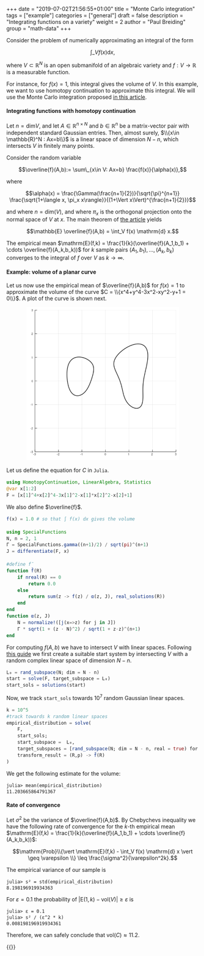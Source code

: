 +++
date = "2019-07-02T21:56:55+01:00"
title = "Monte Carlo integration"
tags = ["example"]
categories = ["general"]
draft = false
description = "Integrating functions on a variety"
weight = 2
author = "Paul Breiding"
group = "math-data"
+++


Consider the problem of numerically approximating an integral of the form

$$\int\_{V} f(x)  \mathrm{d}x,$$

where $V\subset \mathbb{R}^N$ is an open submanifold of an algebraic variety and $f:V\to \mathbb{R}$ is a measurable function.

For instance, for $f(x)=1$, this integral gives the volume of $V$. In this example, we want to use homotopy continuation to approximate this integral. We will use the Monte Carlo integration proposed [in this article](https://arxiv.org/abs/1810.06271).

#### Integrating functions with homotopy continuation

Let $n=\mathrm{dim} V$, and let $A\in \mathbb{R}^{n\times N}$ and $b\in \mathbb{R}^n$ be a matrix-vector pair with independent standard Gaussian entries. Then, almost surely, $\\{x\in \mathbb{R}^N : Ax=b\\}$ is a linear space of dimension $N-n$, which intersects $V$ in finitely many points.

Consider the random variable

$$\overline{f}(A,b):= \sum\_{x\in V: Ax=b} \frac{f(x)}{\alpha(x)},$$

where

$$\alpha(x) = \frac{\Gamma(\frac{n+1}{2})}{\sqrt{\pi}^{n+1}} \frac{\sqrt{1+\langle x, \pi_x x\rangle}}{(1+\Vert x\Vert)^{\frac{n+1}{2}}}$$

and where $n=\mathrm{dim}(V)$, and where $\pi_x$ is the orthogonal projection onto the normal space of $V$ at $x$. The main theorem of [the article](https://arxiv.org/abs/1810.06271) yields

$$\mathbb{E}  \overline{f}(A,b) = \int_V f(x)  \mathrm{d} x.$$

The empirical mean $\mathrm{E}(f,k) = \frac{1}{k}(\overline{f}(A_1,b_1) + \cdots \overline{f}(A_k,b_k))$ for $k$ sample pairs $(A_1,b_1),\ldots, (A_k,b_k)$ converges to the integral of $f$ over $V$ as $k\to \infty$.

#### Example: volume of a planar curve

Let us now use the empirical mean of $\overline{f}(A,b)$ for $f(x)=1$ to approximate the volume of the curve $C = \\{x^4+y^4-3x^2-xy^2-y+1 = 0\\}$. A plot of the curve is shown next.

<p style="text-align:center;"><img src="/images/curve0.png" width="400px"/></p>


Let us define the equation for $C$ in `Julia`.

```julia
using HomotopyContinuation, LinearAlgebra, Statistics
@var x[1:2]
F = [x[1]^4+x[2]^4-3x[1]^2-x[1]*x[2]^2-x[2]+1]
```

We also define $\overline{f}$.

```julia
f(x) = 1.0 # so that ∫ f(x) dx gives the volume

using SpecialFunctions
N, n = 2, 1
Γ = SpecialFunctions.gamma((n+1)/2) / sqrt(pi)^(n+1)
J = differentiate(F, x)

#define f̄
function f̄(R)
    if nreal(R) == 0
        return 0.0
    else
        return sum(z -> f(z) / α(z, J), real_solutions(R))
    end
end
function α(z, J)
    N = normalize!([j(x=>z) for j in J])
    Γ * sqrt(1 + (z ⋅ N)^2) / sqrt(1 + z⋅z)^(n+1)
end
```

For computing $f(A,b)$ we have to intersect $V$ with linear spaces. Following [this guide](/guides/many-systems) we first create a suitable start system by intersecting $V$ with a random complex linear space of dimension $N-n$.

```julia
L₀ = rand_subspace(N; dim = N - n)
start = solve(F, target_subspace = L₀)
start_sols = solutions(start)
```


Now, we track `start_sols` towards $10^7$ random Gaussian linear spaces.

```julia
k = 10^5
#track towards k random linear spaces
empirical_distribution = solve(
    F,
    start_sols;
    start_subspace =  L₀,
    target_subspaces = [rand_subspace(N; dim = N - n, real = true) for _ in 1:k],
    transform_result = (R,p) -> f̄(R)
)
```

We get the following estimate for the volume:

```julia-repl
julia> mean(empirical_distribution)
11.203665864791367
```

#### Rate of convergence

Let $\sigma^2$ be the variance of $\overline{f}(A,b)$. By Chebychevs inequality we have the following rate of convergence for the $k$-th empirical mean $\mathrm{E}(f,k) = \frac{1}{k}(\overline{f}(A_1,b_1) + \cdots \overline{f}(A_k,b_k))$:

$$\mathrm{Prob}\\{\vert \mathrm{E}(f,k) -  \int_V f(x)  \mathrm{d} x \vert \geq \varepsilon \\} \leq \frac{\sigma^2}{\varepsilon^2k}.$$

The empirical variance of our sample is

```julia-repl
julia> s² = std(empirical_distribution)
8.198196919934363
```

For $\varepsilon = 0.1$ the probability of $\vert \mathrm{E}(1,k) - \mathrm{vol}(V)\vert\geq \varepsilon$ is

```julia-repl
julia> ε = 0.1
julia> s² / (ε^2 * k)
0.008198196919934361
```

Therefore, we can safely conclude that $\mathrm{vol}( C ) \approx 11.2$.

{{<bibtex >}}

